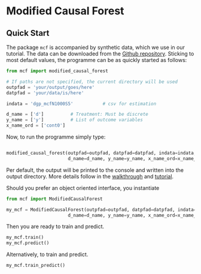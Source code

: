 # Modified Causal Forest 

## Quick Start

The package `mcf` is accompanied by synthetic data, which we  use in our tutorial. The data can be downloaded from the [Github repository](https://github.com/MCFpy/mcf/tree/main/data). Sticking to most default values, the programme can be as quickly started as follows:

```python
from mcf import modified_causal_forest

# If paths are not specified, the current directory will be used
outpfad = 'your/output/goes/here'
datpfad = 'your/data/is/here'

indata = 'dgp_mcfN1000S5'           # csv for estimation

d_name = ['d']          # Treatment: Must be discrete
y_name = ['y']          # List of outcome variables
x_name_ord = ['cont0']
```

Now, to run the programme simply type:

```python

modified_causal_forest(outpfad=outpfad, datpfad=datpfad, indata=indata,
                       d_name=d_name, y_name=y_name, x_name_ord=x_name_ord)

```
Per default, the output will be printed to the console and written into the output directory. More details follow in the [walkthrough](./part_i.md) and [tutorial](./tutorial_1.md).

Should you prefer an object oriented interface, you instantiate

```python
from mcf import ModifiedCausalForest

my_mcf = ModifiedCausalForest(outpfad=outpfad, datpfad=datpfad, indata=indata,
                       d_name=d_name, y_name=y_name, x_name_ord=x_name_ord, preddata=indata)
```
Then you are ready to train and predict.

```python
my_mcf.train()
my_mcf.predict()
```

Alternatively, to train and predict.

```python
my_mcf.train_predict()
```
